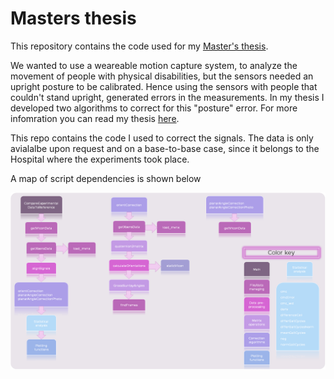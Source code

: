 # Masters thesis
This repository contains the code used for my [Master's thesis](http://hdl.handle.net/1807/70400).

We wanted to use a weareable motion capture system, to analyze the movement of people with physical disabilities, but the sensors needed an upright posture to be calibrated. Hence using the sensors with people that couldn't stand upright, generated errors in the measurements. In my thesis I developed two algorithms to correct for this "posture" error. For more infomration you can read my thesis [here](http://hdl.handle.net/1807/70400).

This repo contains the code I used to correct the signals. The data is only avialalbe upon request and on a base-to-base case, since it belongs to the Hospital where the experiments took place. 

A map of script dependencies is shown below

![Figure](functions_map.PNG)
